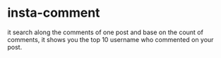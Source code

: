 # insta-comment

it search along the comments of one post and base on the count of comments, it shows you the top 10 username who commented on your post.
